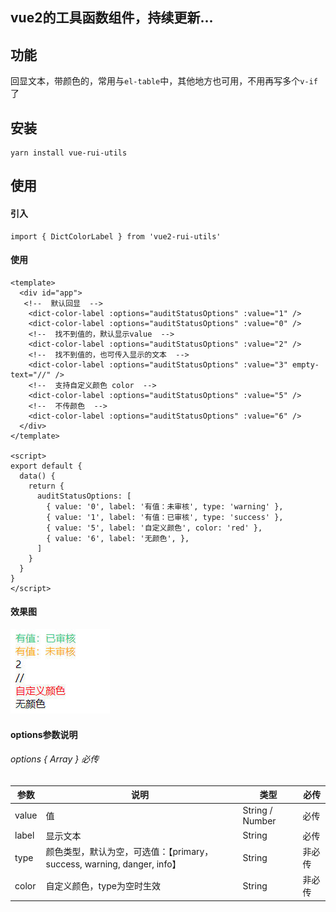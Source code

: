 ## vue2的工具函数组件，持续更新...

## 功能
回显文本，带颜色的，常用与`el-table`中，其他地方也可用，不用再写多个`v-if`了

## 安装
```
yarn install vue-rui-utils
```

## 使用

#### 引入
```
import { DictColorLabel } from 'vue2-rui-utils'
```
#### 使用
```
<template>
  <div id="app">
   <!--  默认回显  -->
    <dict-color-label :options="auditStatusOptions" :value="1" />
    <dict-color-label :options="auditStatusOptions" :value="0" />
    <!--  找不到值的，默认显示value  -->
    <dict-color-label :options="auditStatusOptions" :value="2" />
    <!--  找不到值的，也可传入显示的文本  -->
    <dict-color-label :options="auditStatusOptions" :value="3" empty-text="//" />
    <!--  支持自定义颜色 color  -->
    <dict-color-label :options="auditStatusOptions" :value="5" />
    <!--  不传颜色  -->
    <dict-color-label :options="auditStatusOptions" :value="6" />
  </div>
</template>

<script>
export default {
  data() {
    return {
      auditStatusOptions: [
        { value: '0', label: '有值：未审核', type: 'warning' },
        { value: '1', label: '有值：已审核', type: 'success' },
        { value: '5', label: '自定义颜色', color: 'red' },
        { value: '6', label: '无颜色', },
      ]
    }
  }
}
</script>
```
#### 效果图
<img src="./src/assets/examples/dict-color-text.jpg" />


#### options参数说明
###### options { Array } 必传
| 参数    | 说明                                                     | 类型      | 必传 |
|-------|--------------------------------------------------------|-----------------|----|
| value | 值                                                      | String / Number | 必传 |
| label | 显示文本                                                   | String | 必传 |
| type | 颜色类型，默认为空，可选值：【primary，success, warning, danger, info】 | String | 非必传 |
| color | 自定义颜色，type为空时生效                                        | String | 非必传 |
